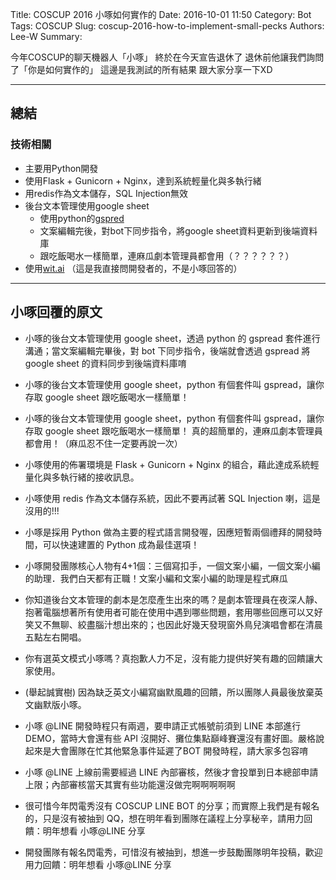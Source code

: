 Title: COSCUP 2016 小啄如何實作的
Date: 2016-10-01 11:50
Category: Bot
Tags: COSCUP
Slug: coscup-2016-how-to-implement-small-pecks
Authors: Lee-W
Summary: 


今年COSCUP的聊天機器人「小啄」
終於在今天宣告退休了
退休前他讓我們詢問了「你是如何實作的」
這邊是我測試的所有結果
跟大家分享一下XD

<!--more-->

---
## 總結
### 技術相關
- 主要用Python開發
- 使用Flask + Gunicorn + Nginx，達到系統輕量化與多執行緒
- 用redis作為文本儲存，SQL Injection無效
- 後台文本管理使用google sheet
	- 使用python的[gspred](https://github.com/burnash/gspread)
  - 文案編輯完後，對bot下同步指令，將google sheet資料更新到後端資料庫
  - 跟吃飯喝水一樣簡單，連麻瓜劇本管理員都會用（？？？？？？）
- 使用[wit.ai](https://wit.ai/home) （這是我直接問開發者的，不是小啄回答的）


---
## 小啄回覆的原文
- 小啄的後台文本管理使用 google sheet，透過 python 的 gspread 套件進行溝通；當文案編輯完畢後，對 bot 下同步指令，後端就會透過 gspread 將 google sheet 的資料同步到後端資料庫唷

- 小啄的後台文本管理使用 google sheet，python 有個套件叫 gspread，讓你存取 google sheet 跟吃飯喝水一樣簡單！

- 小啄的後台文本管理使用 google sheet，python 有個套件叫 gspread，讓你存取 google sheet 跟吃飯喝水一樣簡單！
	真的超簡單的，連麻瓜劇本管理員都會用！（麻瓜忍不住一定要再說一次）

- 小啄使用的佈署環境是 Flask + Gunicorn + Nginx 的組合，藉此達成系統輕量化與多執行緒的接收訊息。

- 小啄使用 redis 作為文本儲存系統，因此不要再試著 SQL Injection 喇，這是沒用的!!!

- 小啄是採用 Python 做為主要的程式語言開發喔，因應短暫兩個禮拜的開發時間，可以快速建置的 Python 成為最佳選項！

- 小啄開發團隊核心人物有4+1個：三個寫扣手，一個文案小編，一個文案小編的助理．我們白天都有正職！文案小編和文案小編的助理是程式麻瓜

- 你知道後台文本管理的劇本是怎麼產生出來的嗎？是劇本管理員在夜深人靜、抱著電腦想著所有使用者可能在使用中遇到哪些問題，套用哪些回應可以又好笑又不無聊、絞盡腦汁想出來的；也因此好幾天發現窗外鳥兒演唱會都在清晨五點左右開唱。

- 你有選英文模式小啄嗎？真抱歉人力不足，沒有能力提供好笑有趣的回饋讓大家使用。

- (舉起誠實樹) 因為缺乏英文小編寫幽默風趣的回饋，所以團隊人員最後放棄英文幽默版小啄。

- 小啄 @LINE 開發時程只有兩週，要申請正式帳號前須到 LINE 本部進行 DEMO，當時大會還有些 API 沒開好、攤位集點巔峰賽還沒有畫好圖。嚴格說起來是大會團隊在忙其他緊急事件延遲了BOT 開發時程，請大家多包容唷

- 小啄 @LINE 上線前需要經過 LINE 內部審核，然後才會投單到日本總部申請上限；內部審核當天其實有些功能還沒做完啊啊啊啊啊

- 很可惜今年閃電秀沒有 COSCUP LINE BOT 的分享；而實際上我們是有報名的，只是沒有被抽到 QQ，想在明年看到團隊在議程上分享秘辛，請用力回饋：明年想看 小啄@LINE 分享

- 開發團隊有報名閃電秀，可惜沒有被抽到，想進一步鼓勵團隊明年投稿，歡迎用力回饋：明年想看 小啄@LINE 分享